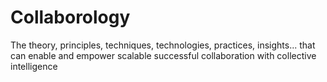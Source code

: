 # Collaborology
The theory, principles, techniques, technologies, practices, insights... that can enable and empower scalable successful collaboration with collective intelligence
